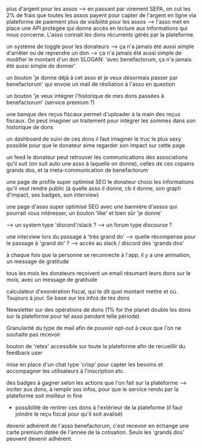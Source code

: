 plus d'argent pour les assos
--> en passant par virement SEPA, on cut les 2% de frais que toutes les assos payent pour capter de l'argent en ligne via plateforme de paiement
plus de visibilité pour les assos
--> l'asso met en place une API protégée qui donne accès en lecture aux informations qui nous concerne. L'asso connait les dons récurrents gérés par la plateforme.

un système de toggle pour les donateurs
--> ça n'a jamais été aussi simple d'arrêter ou de reprendre un don
--> ça n'a jamais été aussi simple de modifier le montant d'un don
SLOGAN: 'avec benefactorum, ça n'a jamais été aussi simple de donner'

un bouton 'je donne déjà à cet asso et je veux désormais passer par benefactorum' qui envoie un mail de résiliation à l'asso en question

un bouton 'je veux intégrer l'historique de mes dons passées à benefactorum' (service premium ?)


une banque des reçus fiscaux
permet d'uploader à la main des reçus fiscaux. On peut imaginer un traitement pour intégrer les sommes dans son historique de dons

un dashboard de suivi de ces dons
il faut imaginer le truc le plus sexy possible pour que le donateur aime regarder son impact sur cette page

un feed
le donateur peut retrouver les communications des associations qu'il suit (on suit auto une asso à laquelle on donne), celles de ces copains grands dos, et la meta-communication de benefactorum


une page de profile super optimisé SEO
le donateur choisi les informations qu'il veut rendre public (à quelle asso il donne, cb il donne, son graph d'impact, ses badges, son interview)

une page d'asso super optimisé SEO
avec une bannière d'assos qui pourrait vous intéresser, un bouton 'like' et bien sûr 'je donne'

--> un system type 'discord'/slack ?
--> un forum type discourse ?

une interview lors du passage à 'très grand do'
--> quelle récompense pour le passage à 'grand do' ? --> accès au slack / discord des 'grands dos'

à chaque fois que la personne se reconnecte à l'app, il y a une animation, un message de gratitude

tous les mois les donateurs reçoivent un email résumant leurs dons sur le mois, avec un message de gratitude


calculateur d'exonération fiscal, qui te dit quel montant mettre et où. Toujours à jour. Se base sur les infos de tes dons

Newsletter sur des opérations de dons (1% for the planet double les dons sur la plateforme pour tel asso pendant telle période)

Granularité du type de mail afin de pouvoir opt-out à ceux que l'on ne souhaite pas recevoir

bouton de 'retex' accessible sur toute la plateforme afin de recueillir du feedback user

mise en place d'un chat type 'crisp' pour capter les besoins et accompagner les utilisateurs à l'inscription etc.

des badges à gagner selon les actions que l'on fait sur la plateforme --> inciter aux dons, à remplir ses infos, pour que le service rendu par la plateforme soit meilleur in fine


- possibilité de rentrer ces dons à l'extérieur de la plateforme (il faut joindre le reçu fiscal pour qu'il soit avalisé)


devenir adhérent de l'asso benefactorum, c'est recevoir en échange une carte premium datée de l'année de la cotisation.
Seuls les 'grands dos' peuvent devenir adhérent.

